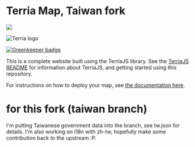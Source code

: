 Terria Map, Taiwan fork
==========
![](https://user-images.githubusercontent.com/3121302/69404805-1da6f780-0d39-11ea-9b7c-45b81202bf9e.png)

![Terria logo](terria-logo.png "Terria logo")

[![Greenkeeper badge](https://badges.greenkeeper.io/TerriaJS/TerriaMap.svg)](https://greenkeeper.io/)

This is a complete website built using the TerriaJS library. See the [TerriaJS README](https://github.com/TerriaJS/TerriaJS) for information about TerriaJS, and getting started using this repository.



For instructions on how to deploy your map, see [the documentation here](doc/deploying/deploying-to-aws.md).


# for this fork (taiwan branch)
I'm putting Taiwanese government data into the branch, see tw.json for details.
I'm also working on i18n with zh-tw, hopefully make some contribution back to the upstream :P.
